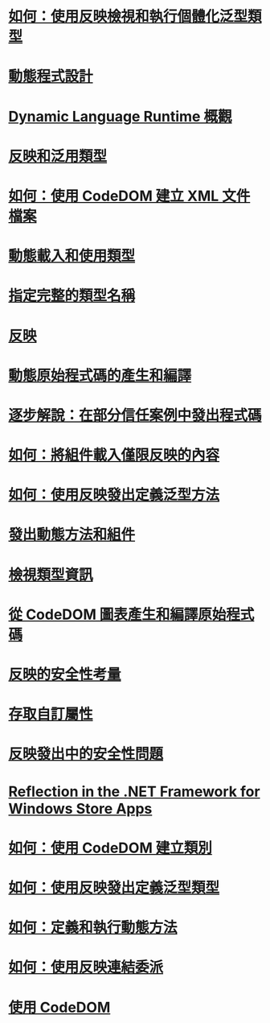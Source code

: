 # [如何：使用反映檢視和執行個體化泛型類型](how-to-examine-and-instantiate-generic-types-with-reflection.md)
# [動態程式設計](index.md)
# [Dynamic Language Runtime 概觀](dynamic-language-runtime-overview.md)
# [反映和泛用類型](reflection-and-generic-types.md)
# [如何：使用 CodeDOM 建立 XML 文件檔案](how-to-create-an-xml-documentation-file-using-codedom.md)
# [動態載入和使用類型](dynamically-loading-and-using-types.md)
# [指定完整的類型名稱](specifying-fully-qualified-type-names.md)
# [反映](reflection.md)
# [動態原始程式碼的產生和編譯](dynamic-source-code-generation-and-compilation.md)
# [逐步解說：在部分信任案例中發出程式碼](walkthrough-emitting-code-in-partial-trust-scenarios.md)
# [如何：將組件載入僅限反映的內容](how-to-load-assemblies-into-the-reflection-only-context.md)
# [如何：使用反映發出定義泛型方法](how-to-define-a-generic-method-with-reflection-emit.md)
# [發出動態方法和組件](emitting-dynamic-methods-and-assemblies.md)
# [檢視類型資訊](viewing-type-information.md)
# [從 CodeDOM 圖表產生和編譯原始程式碼](generating-and-compiling-source-code-from-a-codedom-graph.md)
# [反映的安全性考量](security-considerations-for-reflection.md)
# [存取自訂屬性](accessing-custom-attributes.md)
# [反映發出中的安全性問題](security-issues-in-reflection-emit.md)
# [Reflection in the .NET Framework for Windows Store Apps](reflection-for-windows-store-apps.md)
# [如何：使用 CodeDOM 建立類別](how-to-create-a-class-using-codedom.md)
# [如何：使用反映發出定義泛型類型](how-to-define-a-generic-type-with-reflection-emit.md)
# [如何：定義和執行動態方法](how-to-define-and-execute-dynamic-methods.md)
# [如何：使用反映連結委派](how-to-hook-up-a-delegate-using-reflection.md)
# [使用 CodeDOM](using-the-codedom.md)
